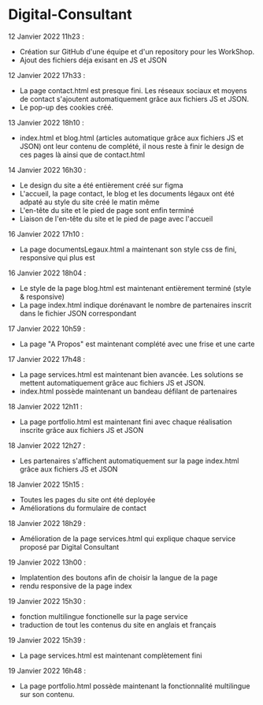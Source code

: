 # Digital-Consultant

12 Janvier 2022 11h23 :
- Création sur GitHub d'une équipe et d'un repository pour les WorkShop. 
- Ajout des fichiers déja exisant en JS et JSON

12 Janvier 2022 17h33 :
- La page contact.html est presque fini. Les réseaux sociaux et moyens de contact s'ajoutent automatiquement grâce aux fichiers JS et JSON.
- Le pop-up des cookies créé.

13 Janvier 2022 18h10 :
- index.html et blog.html (articles automatique grâce aux fichiers JS et JSON) ont leur contenu de complété, il nous reste à finir le design de ces pages là ainsi que de contact.html


14 Janvier 2022  16h30 :

- Le design du site a été entièrement créé sur figma
- L'accueil, la page contact, le blog et les documents légaux ont été adpaté au style du site créé le matin même
- L'en-tête du site et le pied de page sont enfin terminé 
- Liaison de l'en-tête du site et le pied de page avec l'accueil

16 Janvier 2022 17h10 :
- La page documentsLegaux.html a maintenant son style css de fini, responsive qui plus est

16 Janvier 2022 18h04 :
- Le style de la page blog.html est maintenant entièrement terminé (style & responsive)
- La page index.html indique dorénavant le nombre de partenaires inscrit dans le fichier JSON correspondant

17 Janvier 2022 10h59 :
- La page "A Propos" est maintenant complété avec une frise et une carte

17 Janvier 2022 17h48 :
- La page services.html est maintenant bien avancée. Les solutions se mettent automatiquement grâce auc fichiers JS et JSON.
- index.html possède maintenant un bandeau défilant de partenaires

18 Janvier 2022 12h11 :
- La page portfolio.html est maintenant fini avec chaque réalisation inscrite grâce aux fichiers JS et JSON

18 Janvier 2022 12h27 :
- Les partenaires s'affichent automatiquement sur la page index.html grâce aux fichiers JS et JSON

18 Janvier 2022 15h15 :
- Toutes les pages du site ont été deployée
- Améliorations du formulaire de contact

18 Janvier 2022 18h29 :
- Amélioration de la page services.html qui explique chaque service proposé par Digital Consultant

19 Janvier 2022 13h00 :
- Implatention des boutons afin de choisir la langue de la page 
- rendu responsive de la page index 

19 Janvier 2022 15h30 : 
- fonction multilingue fonctionelle sur la page service 
- traduction de tout les contenus du site en anglais et français 

19 Janvier 2022 15h39 :
- La page services.html est maintenant complètement fini

19 Janvier 2022 16h48 :
- La page portfolio.html possède maintenant la fonctionnalité multilingue sur son contenu.